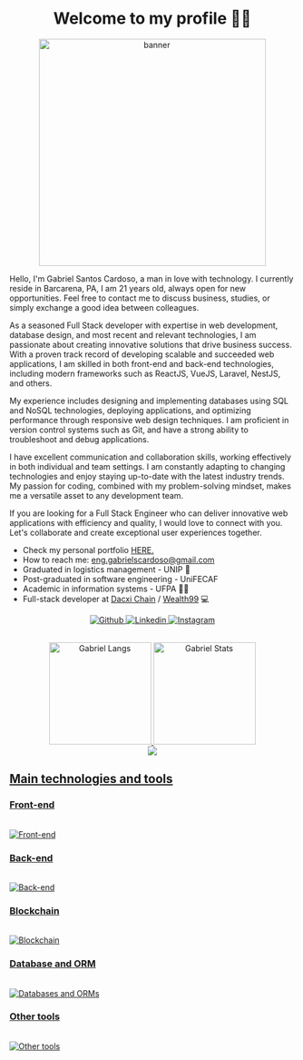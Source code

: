 <h1 align="center">Welcome to my profile 🙋‍♂️</h1>

<div align="center">
  <img src="https://raw.githubusercontent.com/MicaelliMedeiros/micaellimedeiros/master/image/computer-illustration.png" min-width="400px" max-width="400px" width="400px" align="center" alt="banner">

  <div align="left">
  <p>
    Hello, I'm Gabriel Santos Cardoso, a man in love with technology. I currently reside in Barcarena, PA, I am 21 years old, always open for new opportunities. Feel free to contact me to discuss business, studies, or simply exchange a good idea between colleagues.
  </p>

  <p>
    As a seasoned Full Stack developer with expertise in web development, database design, and most recent and relevant technologies, I am passionate about creating innovative solutions that drive business success. With a proven track record of developing scalable and succeeded web applications, I am skilled in both front-end and back-end technologies, including modern frameworks such as ReactJS, VueJS, Laravel, NestJS, and others.
  </p>

  <p>
    My experience includes designing and implementing databases using SQL and NoSQL technologies, deploying applications, and optimizing performance through responsive web design techniques. I am proficient in version control systems such as Git, and have a strong ability to troubleshoot and debug applications.
  </p>

  <p>
    I have excellent communication and collaboration skills, working effectively in both individual and team settings. I am constantly adapting to changing technologies and enjoy staying up-to-date with the latest industry trends. My passion for coding, combined with my problem-solving mindset, makes me a versatile asset to any development team.
  </p>

  <p>
    If you are looking for a Full Stack Engineer who can deliver innovative web applications with efficiency and quality, I would love to connect with you. Let's collaborate and create exceptional user experiences together.
  </p>

  <ul>
    <li>
      Check my personal portfolio <a href="https://eng-gabrielscardoso.github.io/" target="_blank">HERE.</a>
    </li>
    <li>
      How to reach me: <a href="mailto:eng-gabrielscardoso@gmail.com">eng.gabrielscardoso@gmail.com</a>
    </li>
    <li>
      Graduated in logistics management - UNIP 🚚
    </li>
    <li>
      Post-graduated in software engineering - UniFECAF
    </li>
    <li>
      Academic in information systems - UFPA 👨‍💻
    </li>
    <li>
      Full-stack developer at <a href="https://www.dacxichain.com/" target="_blank">Dacxi Chain</a> / <a href="https://www.wealth99.com/" target="_blank">Wealth99</a> 💻
    </li>
  </ul>

  <p align="center">
    <a 
      href="https://github.com/eng-gabrielscardoso"
      target="_blank"
    >
      <img 
        src="https://img.shields.io/badge/GitHub-100000?style=for-the-badge&logo=github&logoColor=white"
        alt="Github"
        title="Github"
      >
    </a>
    <a href="https://www.linkedin.com/in/eng-gabrielscardoso/" target="_blank">
      <img
        src="https://img.shields.io/badge/LinkedIn-0077B5?style=for-the-badge&logo=linkedin&logoColor=white"
        alt="Linkedin"
        title="LinkedIn"
      >
    </a>
    <a href="https://www.instagram.com/eng.gabrielscardoso" target="_blank">
      <img
        src="https://img.shields.io/badge/Instagram-E4405F?style=for-the-badge&logo=instagram&logoColor=white" 
        alt="Instagram"
        title="Instagram"
      >
    </a>
  </p>
  </div>
</div>

<br />

<div align="center">
  <a href="https://github.com/eng-gabrielscardoso">
  <img
    src="https://github-readme-stats.vercel.app/api/top-langs/?username=eng-gabrielscardoso&layout=compact&langs_count=8&theme=dracula"
    height="180em"
    title="Gabriel Langs"
  />
  <img
    src="https://github-readme-stats.vercel.app/api?username=eng-gabrielscardoso&show_icons=true&theme=dracula&include_all_commits=true&count_private=true"
    height="180em"
    title="Gabriel Stats"
  />
</div>

<div align="center">
  <img src="https://github-readme-streak-stats.herokuapp.com?user=eng-gabrielscardoso&theme=dracula">
</div>

## Main technologies and tools

### Front-end

<div style="display: inline_block"><br>
  <img src="https://skills.thijs.gg/icons?i=html,css,js,ts,jquery,sass,tailwindcss,bootstrap,angular,react,next,vuejs,nuxtjs,svelte,astro,jest" alt="Front-end" />
</div>

### Back-end

<div style="display: inline_block"><br>
  <img src="https://skills.thijs.gg/icons?i=js,ts,nodejs,express,nestjs,php,laravel,java,spring,python,django,elixir,golang,docker" alt="Back-end" />
</div>

### Blockchain

<div style="display: inline_block"><br>
  <img src="https://skills.thijs.gg/icons?i=js,ts,golang,solidity,nodejs,linux" alt="Blockchain" />
</div>

### Database and ORM

<div style="display: inline_block"><br>
  <img src="https://skills.thijs.gg/icons?i=mysql,postgresql,sqlite,mongodb,redis" alt="Databases and ORMs" />
</div>

### Other tools

<div style="display: inline_block"><br>
  <img src="https://skills.thijs.gg/icons?i=linux,vscode,postman,bash,python,r,c,git,github,gitlab,gulp,webpack,vite" alt="Other tools" />
</div>
